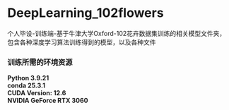 # DeepLearning_102flowers
个人毕设-训练端-基于牛津大学Oxford-102花卉数据集训练的相关模型文件夹，包含各种深度学习算法训练得到的模型，以及各种文件
### 训练所需的环境资源
**Python 3.9.21**<br>
**conda 25.3.1**<br>
**CUDA Version: 12.6**<br>
**NVIDIA GeForce RTX 3060**

